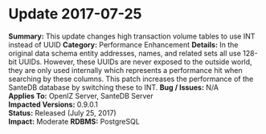 # Update 2017-07-25

**Summary:** This update changes high transaction volume tables to use INT instead of UUID **Category:** Performance Enhancement **Details:** In the original data schema entity addresses, names, and related sets all use 128-bit UUIDs. However, these UUIDs are never exposed to the outside world, they are only used internally which represents a performance hit when searching by these columns. This patch increases the performance of the SanteDB database by switching these to INT. **Bug / Issues:** N/A  
**Applies To:** OpenIZ Server, SanteDB Server  
**Impacted Versions:** 0.9.0.1  
**Status:** Released \(July 25, 2017\)  
**Impact:** Moderate **RDBMS:** PostgreSQL

